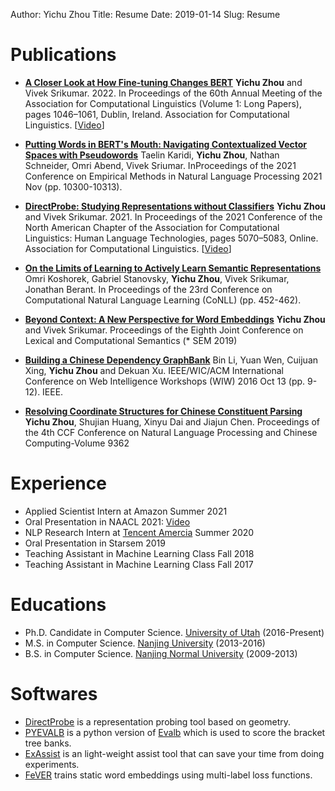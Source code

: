 Author: Yichu Zhou
Title: Resume
Date: 2019-01-14
Slug: Resume

# Publications

- **[A Closer Look at How Fine-tuning Changes BERT][]**
 **Yichu Zhou** and Vivek Srikumar. 2022. In Proceedings of the 60th Annual Meeting of the Association for Computational Linguistics (Volume 1: Long Papers), pages 1046–1061, Dublin, Ireland. Association for Computational Linguistics. [[Video][ACL 2022 Oral]]

- **[Putting Words in BERT's Mouth: Navigating Contextualized
  Vector Spaces with Pseudowords][Putting Words in BERT's Mouth]**
  Taelin Karidi, **Yichu Zhou**, Nathan Schneider, Omri Abend,
  Vivek Sriumar. InProceedings of the 2021 Conference on Empirical Methods in Natural Language Processing 2021 Nov (pp. 10300-10313).

- **[DirectProbe: Studying Representations without Classifiers][]**
    **Yichu Zhou** and Vivek Srikumar. 2021. In Proceedings of
    the 2021 Conference of the North American Chapter of the
    Association for Computational Linguistics: Human
    Language Technologies, pages 5070–5083, Online.
    Association for Computational Linguistics. [[Video][NAACL 2021 Oral]]

- **[On the Limits of Learning to Actively Learn Semantic Representations][]**
 Omri Koshorek, Gabriel Stanovsky, **Yichu Zhou**, Vivek Srikumar, Jonathan Berant. In Proceedings of the 23rd Conference on Computational Natural Language Learning (CoNLL) (pp. 452-462).

- **[Beyond Context: A New Perspective for Word Embeddings][]** 
    **Yichu Zhou** and Vivek Srikumar.  Proceedings of the Eighth Joint Conference on Lexical and Computational Semantics (* SEM 2019)

- **[Building a Chinese Dependency GraphBank][]**
    Bin Li, Yuan Wen, Cuijuan Xing, **Yichu Zhou** and Dekuan Xu. IEEE/WIC/ACM International Conference on Web Intelligence Workshops (WIW) 2016 Oct 13 (pp. 9-12). IEEE.

- **[Resolving Coordinate Structures for Chinese Constituent Parsing]**
    **Yichu Zhou**, Shujian Huang, Xinyu Dai and Jiajun Chen. Proceedings of the 4th CCF Conference on Natural Language Processing and Chinese Computing-Volume 9362

# Experience

- Applied Scientist Intern at Amazon Summer 2021
- Oral Presentation in NAACL 2021: [Video][NAACL 2021 Oral]
- NLP Research Intern at [Tencent Amercia][] Summer 2020
- Oral Presentation in Starsem 2019
- Teaching Assistant in Machine Learning Class Fall 2018
- Teaching Assistant in Machine Learning Class Fall 2017

# Educations

- Ph.D. Candidate in Computer Science. [University of Utah][] (2016-Present)
- M.S. in Computer Science. [Nanjing University][] (2013-2016)
- B.S. in Computer Science. [Nanjing Normal University][] (2009-2013)

# Softwares

- [DirectProbe][] is a representation probing tool based on geometry.
- [PYEVALB][] is a python version of [Evalb][] which is used to score the bracket tree banks.
- [ExAssist][] is an light-weight assist tool that can save your time from doing experiments.
- [FeVER][] trains static word embeddings using multi-label
  loss functions.


[ACL 2022 Oral]: https://underline.io/events/321/posters/11073/poster/50262-long-a-closer-look-at-how-fine-tuning-changes-bert
[Putting Words in BERT's Mouth]: https://arxiv.org/abs/2109.11491
[NAACL 2021 Oral]: https://underline.io/events/122/sessions/4261/lecture/19706-directprobe-studying-representations-without-classifiers
[DirectProbe: Studying Representations without Classifiers]: https://aclanthology.org/2021.naacl-main.401/
[A Closer Look at How Fine-tuning Changes BERT]: https://aclanthology.org/2022.acl-long.75/
[Beyond Context: A New Perspective for Word Embeddings]: https://www.aclweb.org/anthology/S19-1#page=38
[Building a Chinese Dependency GraphBank]: https://ieeexplore.ieee.org/abstract/document/7814465
[Resolving Coordinate Structures for Chinese Constituent Parsing]: http://tcci.ccf.org.cn/conference/2015/papers/195.pdf
[On the Limits of Learning to Actively Learn Semantic Representations]: https://www.aclweb.org/anthology/K19-1042/
[Tencent Amercia]: https://www.linkedin.com/company/tencent-america/
[University of Utah]: https://www.utah.edu/
[Nanjing University]: https://www.nju.edu.cn/
[Nanjing Normal University]: http://www.njnu.edu.cn/

[PYEVALB]: https://github.com/flyaway1217/PYEVALB
[ExAssist]: http://exassist.zhouyichu.com/en/latest/
[FeVER]: https://github.com/flyaway1217/FeVER
[Evalb]: https://nlp.cs.nyu.edu/evalb/
[DirectProbe]: https://github.com/utahnlp/DirectProbe

